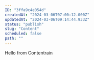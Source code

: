 ```yaml
---
ID: "3ffa9c4e054d"
createdAt: "2024-03-06T07:00:12.000Z"
updatedAt: "2024-03-06T09:14:44.933Z"
status: "publish"
slug: "Content"
scheduled: false
path: ""
---
```

Hello from Contentrain